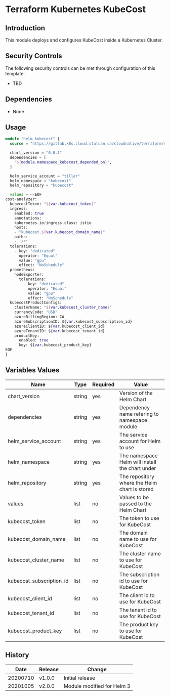 # Terraform Kubernetes KubeCost

## Introduction

This module deploys and configures KubeCost inside a Kubernetes Cluster.

## Security Controls

The following security controls can be met through configuration of this template:

* TBD

## Dependencies

* None

## Usage

```terraform
module "helm_kubecost" {
  source = "https://gitlab.k8s.cloud.statcan.ca/cloudnative/terraform/modules/terraform-kubernetes-kubecost?ref=v2.0.0"

  chart_version = "0.0.1"
  dependencies = [
    "${module.namespace_kubecost.depended_on}",
  ]

  helm_service_account = "tiller"
  helm_namespace = "kubecost"
  helm_repository = "kubecost"

  values = <<EOF
cost-analyzer:
  kubecostToken: "${var.kubecost_token}"
  ingress:
    enabled: true
    annotations:
    kubernetes.io/ingress.class: istio
    hosts:
    - "kubecost.${var.kubecost_domain_name}"
    paths:
    - '/*'
  tolerations:
    - key: "dedicated"
      operator: "Equal"
      value: "gpu"
      effect: "NoSchedule"
  prometheus:
    nodeExporter:
      tolerations:
        - key: "dedicated"
          operator: "Equal"
          value: "gpu"
          effect: "NoSchedule"
  kubecostProductConfigs:
    clusterName: "${var.kubecost_cluster_name}"
    currencyCode: "USD"
    azureBillingRegion: CA
    azureSubscriptionID: ${var.kubecost_subscription_id}
    azureClientID: ${var.kubecost_client_id}
    azureTenantID: ${var.kubecost_tenant_id}
    productKey:
      enabled: true
      key: ${var.kubecost_product_key}
EOF
}
```

## Variables Values

| Name                     | Type   | Required | Value                                           |
|--------------------------|--------|----------|-------------------------------------------------|
| chart_version            | string | yes      | Version of the Helm Chart                       |
| dependencies             | string | yes      | Dependency name refering to namespace module    |
| helm_service_account     | string | yes      | The service account for Helm to use             |
| helm_namespace           | string | yes      | The namespace Helm will install the chart under |
| helm_repository          | string | yes      | The repository where the Helm chart is stored   |
| values                   | list   | no       | Values to be passed to the Helm Chart           |
| kubecost_token           | list   | no       | The token to use for KubeCost                   |
| kubecost_domain_name     | list   | no       | The domain name to use for KubeCost             |
| kubecost_cluster_name    | list   | no       | The cluster name to use for KubeCost            |
| kubecost_subscription_id | list   | no       | The subscription id to use for KubeCost         |
| kubecost_client_id       | list   | no       | The client id to use for KubeCost               |
| kubecost_tenant_id       | list   | no       | The tenant id to use for KubeCost               |
| kubecost_product_key     | list   | no       | The product key to use for KubeCost             |

## History

| Date     | Release | Change                     |
|----------|---------|----------------------------|
| 20200710 | v1.0.0  | Initial release            |
| 20201005 | v2.0.0  | Module modified for Helm 3 |